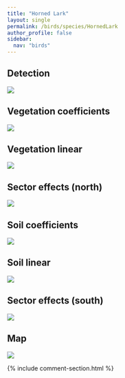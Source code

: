```yaml
---
title: "Horned Lark"
layout: single
permalink: /birds/species/HornedLark
author_profile: false
sidebar:
  nav: "birds"
---
```


<h2>Detection</h2>

<img src="https://beallen.github.io/DevelopmentWebsite/assets/images/birds/HornedLark/det.jpg">

<h2>Vegetation coefficients</h2>

<img src="https://beallen.github.io/DevelopmentWebsite/assets/images/birds/HornedLark/veghf.jpg">

<h2>Vegetation linear</h2>

<img src="https://beallen.github.io/DevelopmentWebsite/assets/images/birds/HornedLark/lin-north.jpg">

<h2>Sector effects (north)</h2>

<img src="https://beallen.github.io/DevelopmentWebsite/assets/images/birds/HornedLark/sector-north.jpg">

<h2>Soil coefficients</h2>

<img src="https://beallen.github.io/DevelopmentWebsite/assets/images/birds/HornedLark/soilhf.jpg">

<h2>Soil linear</h2>

<img src="https://beallen.github.io/DevelopmentWebsite/assets/images/birds/HornedLark/lin-south.jpg">

<h2>Sector effects (south)</h2>

<img src="https://beallen.github.io/DevelopmentWebsite/assets/images/birds/HornedLark/sector-south.jpg">

<h2>Map</h2>

<img src="https://beallen.github.io/DevelopmentWebsite/assets/images/birds/HornedLark/map.jpg">

{% include comment-section.html %}
